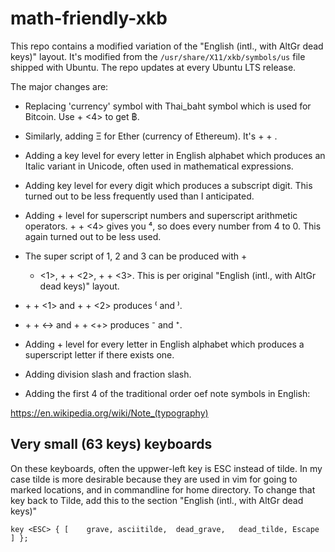 # math-friendly-xkb

This repo contains a modified variation of the "English (intl., with
AltGr dead keys)" layout. It's modified from the
`/usr/share/X11/xkb/symbols/us` file shipped with Ubuntu. The repo
updates at every Ubuntu LTS release.

The major changes are:

- Replacing 'currency' symbol with Thai_baht symbol which is used for
  Bitcoin. Use <alt> + <4> to get ฿.

- Similarly, adding Ξ for Ether (currency of Ethereum). It's <shift> +
  <alt> + <x>.

- Adding a <super> key level for every letter in English alphabet
  which produces an Italic variant in Unicode, often used in
  mathematical expressions.

- Adding <super> key level for every digit which produces a subscript
  digit.  This turned out to be less frequently used than I
  anticipated.

- Adding <shift> + <super> level for superscript numbers and
  superscript arithmetic operators. <shift> + <super> + <4> gives you
  ⁴, so does every number from 4 to 0. This again turned out to be
  less used.

- The super script of 1, 2 and 3 can be produced with <alt> + <shift>
  + <1>, <alt> + <shift> + <2>, <alt> + <shift> + <3>. This is per
  original "English (intl., with AltGr dead keys)" layout.

- <shift> + <super> + <1> and <shift> + <super> + <2> produces ⁽ and ⁾.

- <shift> + <super> + <-> and <shift> + <super> + <+> produces ⁻ and ⁺.

- Adding <shift> + <super> level for every letter in English alphabet
  which produces a superscript letter if there exists one.

- Adding division slash and fraction slash.

- Adding the first 4 of the traditional order oef note symbols in
  English:

https://en.wikipedia.org/wiki/Note_(typography)

## Very small (63 keys) keyboards

On these keyboards, often the uppwer-left key is ESC instead of tilde. In my
case tilde is more desirable because they are used in vim for going to marked
locations, and in commandline for home directory. To change that key back to
Tilde, add this to the section "English (intl., with AltGr dead keys)"

    key <ESC> { [    grave, asciitilde,  dead_grave,   dead_tilde, Escape ] };
